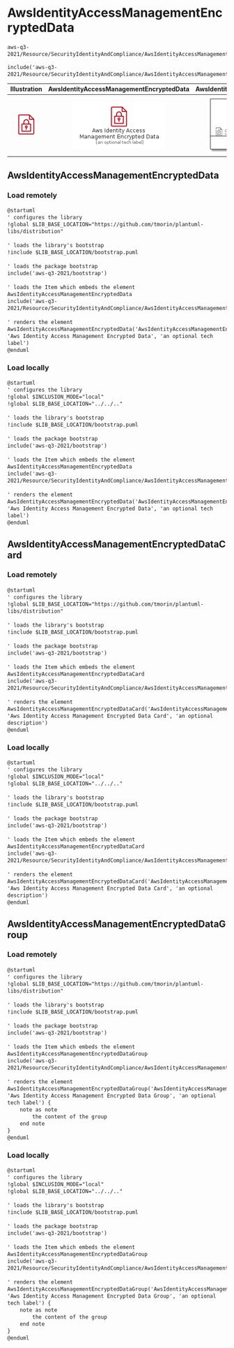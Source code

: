 # AwsIdentityAccessManagementEncryptedData


```text
aws-q3-2021/Resource/SecurityIdentityAndCompliance/AwsIdentityAccessManagementEncryptedData
```

```text
include('aws-q3-2021/Resource/SecurityIdentityAndCompliance/AwsIdentityAccessManagementEncryptedData')
```



| Illustration | AwsIdentityAccessManagementEncryptedData | AwsIdentityAccessManagementEncryptedDataCard | AwsIdentityAccessManagementEncryptedDataGroup |
| :---: | :---: | :---: | :---: |
| ![illustration for Illustration](../../../aws-q3-2021/Resource/SecurityIdentityAndCompliance/AwsIdentityAccessManagementEncryptedData.png) | ![illustration for AwsIdentityAccessManagementEncryptedData](../../../aws-q3-2021/Resource/SecurityIdentityAndCompliance/AwsIdentityAccessManagementEncryptedData.Local.png) | ![illustration for AwsIdentityAccessManagementEncryptedDataCard](../../../aws-q3-2021/Resource/SecurityIdentityAndCompliance/AwsIdentityAccessManagementEncryptedDataCard.Local.png) | ![illustration for AwsIdentityAccessManagementEncryptedDataGroup](../../../aws-q3-2021/Resource/SecurityIdentityAndCompliance/AwsIdentityAccessManagementEncryptedDataGroup.Local.png) |




## AwsIdentityAccessManagementEncryptedData

### Load remotely
```plantuml
@startuml
' configures the library
!global $LIB_BASE_LOCATION="https://github.com/tmorin/plantuml-libs/distribution"

' loads the library's bootstrap
!include $LIB_BASE_LOCATION/bootstrap.puml

' loads the package bootstrap
include('aws-q3-2021/bootstrap')

' loads the Item which embeds the element AwsIdentityAccessManagementEncryptedData
include('aws-q3-2021/Resource/SecurityIdentityAndCompliance/AwsIdentityAccessManagementEncryptedData')

' renders the element
AwsIdentityAccessManagementEncryptedData('AwsIdentityAccessManagementEncryptedData', 'Aws Identity Access Management Encrypted Data', 'an optional tech label')
@enduml
```

### Load locally
```plantuml
@startuml
' configures the library
!global $INCLUSION_MODE="local"
!global $LIB_BASE_LOCATION="../../.."

' loads the library's bootstrap
!include $LIB_BASE_LOCATION/bootstrap.puml

' loads the package bootstrap
include('aws-q3-2021/bootstrap')

' loads the Item which embeds the element AwsIdentityAccessManagementEncryptedData
include('aws-q3-2021/Resource/SecurityIdentityAndCompliance/AwsIdentityAccessManagementEncryptedData')

' renders the element
AwsIdentityAccessManagementEncryptedData('AwsIdentityAccessManagementEncryptedData', 'Aws Identity Access Management Encrypted Data', 'an optional tech label')
@enduml
```

## AwsIdentityAccessManagementEncryptedDataCard

### Load remotely
```plantuml
@startuml
' configures the library
!global $LIB_BASE_LOCATION="https://github.com/tmorin/plantuml-libs/distribution"

' loads the library's bootstrap
!include $LIB_BASE_LOCATION/bootstrap.puml

' loads the package bootstrap
include('aws-q3-2021/bootstrap')

' loads the Item which embeds the element AwsIdentityAccessManagementEncryptedDataCard
include('aws-q3-2021/Resource/SecurityIdentityAndCompliance/AwsIdentityAccessManagementEncryptedData')

' renders the element
AwsIdentityAccessManagementEncryptedDataCard('AwsIdentityAccessManagementEncryptedDataCard', 'Aws Identity Access Management Encrypted Data Card', 'an optional description')
@enduml
```

### Load locally
```plantuml
@startuml
' configures the library
!global $INCLUSION_MODE="local"
!global $LIB_BASE_LOCATION="../../.."

' loads the library's bootstrap
!include $LIB_BASE_LOCATION/bootstrap.puml

' loads the package bootstrap
include('aws-q3-2021/bootstrap')

' loads the Item which embeds the element AwsIdentityAccessManagementEncryptedDataCard
include('aws-q3-2021/Resource/SecurityIdentityAndCompliance/AwsIdentityAccessManagementEncryptedData')

' renders the element
AwsIdentityAccessManagementEncryptedDataCard('AwsIdentityAccessManagementEncryptedDataCard', 'Aws Identity Access Management Encrypted Data Card', 'an optional description')
@enduml
```

## AwsIdentityAccessManagementEncryptedDataGroup

### Load remotely
```plantuml
@startuml
' configures the library
!global $LIB_BASE_LOCATION="https://github.com/tmorin/plantuml-libs/distribution"

' loads the library's bootstrap
!include $LIB_BASE_LOCATION/bootstrap.puml

' loads the package bootstrap
include('aws-q3-2021/bootstrap')

' loads the Item which embeds the element AwsIdentityAccessManagementEncryptedDataGroup
include('aws-q3-2021/Resource/SecurityIdentityAndCompliance/AwsIdentityAccessManagementEncryptedData')

' renders the element
AwsIdentityAccessManagementEncryptedDataGroup('AwsIdentityAccessManagementEncryptedDataGroup', 'Aws Identity Access Management Encrypted Data Group', 'an optional tech label') {
    note as note
        the content of the group
    end note
}
@enduml
```

### Load locally
```plantuml
@startuml
' configures the library
!global $INCLUSION_MODE="local"
!global $LIB_BASE_LOCATION="../../.."

' loads the library's bootstrap
!include $LIB_BASE_LOCATION/bootstrap.puml

' loads the package bootstrap
include('aws-q3-2021/bootstrap')

' loads the Item which embeds the element AwsIdentityAccessManagementEncryptedDataGroup
include('aws-q3-2021/Resource/SecurityIdentityAndCompliance/AwsIdentityAccessManagementEncryptedData')

' renders the element
AwsIdentityAccessManagementEncryptedDataGroup('AwsIdentityAccessManagementEncryptedDataGroup', 'Aws Identity Access Management Encrypted Data Group', 'an optional tech label') {
    note as note
        the content of the group
    end note
}
@enduml
```

